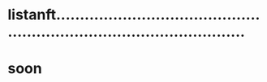 # listanft.............................................................................................
# soon
